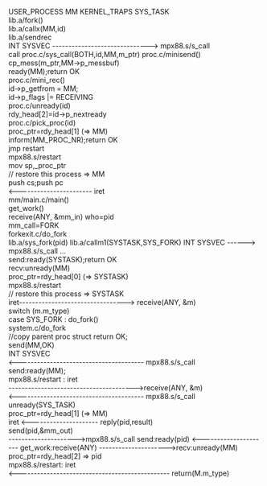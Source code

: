 USER_PROCESS            MM                     KERNEL_TRAPS                             SYS_TASK                  
lib.a/fork()            
  lib.a/callx(MM,id)    
    lib.a/sendrec       
      INT SYSVEC ------------------------------>
                                                mpx88.s/s_call                          
                                                  call proc.c/sys_call(BOTH,id,MM,m_ptr)
                                                    proc.c/minisend()                   
                                                      cp_mess(m_ptr,MM->p_messbuf)      
                                                      ready(MM);return OK               
                                                    proc.c/mini_rec()                   
                                                      id->p_getfrom = MM;               
                                                      id->p_flags |= RECEIVING          
                                                      proc.c/unready(id)                
                                                        rdy_head[2]=id->p_nextready     
                                                        proc.c/pick_proc(id)            
                                                          proc_ptr=rdy_head[1] (=> MM)  
                                                      inform(MM_PROC_NR);return OK      
                                                  jmp restart                           
                                                mpx88.s/restart                         
                                                  mov sp,_proc_ptr                      
                                                  // restore this process => MM         
                                                  push cs;push pc                       
                        <-----------------------  iret                                  
                        mm/main.c/main()        
                          get_work()            
                            receive(ANY, &mm_in)
                          who=pid               
                          mm_call=FORK          
                          forkexit.c/do_fork    
                            lib.a/sys_fork(pid) 
                              lib.a/callm1(SYSTASK,SYS_FORK)
                              INT SYSVEC ------>
                                                mpx88.s/s_call ...                      
                                                  send:ready(SYSTASK);return OK         
                                                  recv:unready(MM)                      
                                                    proc_ptr=rdy_head[0] (=> SYSTASK)   
                                                mpx88.s/restart                         
                                                  // restore this process => SYSTASK    
                                                  iret--------------------------------->
                                                                                        receive(ANY, &m)            
                                                                                        switch (m.m_type)           
                                                                                        case SYS_FORK : do_fork()   
                                                                                          system.c/do_fork          
                                                                                          //copy parent proc struct 
                                                                                          return OK;                
                                                                                        send(MM,OK)                 
                                                                                          INT SYSVEC                
                                                <---------------------------------------
                                                mpx88.s/s_call                          
                                                  send:ready(MM);                       
                                                mpx88.s/restart : iret                  
                                                --------------------------------------->receive(ANY, &m)            
                                                <---------------------------------------
                                                mpx88.s/s_call unready(SYS_TASK)        
                                                  proc_ptr=rdy_head[1] (=> MM)          
                                                iret
                          <---------------------
                          reply(pid,result)     
                            send(pid,&mm_out)   
                          --------------------->mpx88.s/s_call
                                                  send:ready(pid)
                          <---------------------
                          get_work:receive(ANY) 
                          --------------------->recv:unready(MM)                        
                                                  proc_ptr=rdy_head[2] => pid           
                                                mpx88.s/restart: iret                   
<-----------------------------------------------
    return(M.m_type)      